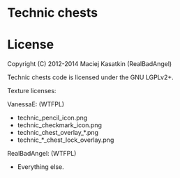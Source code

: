 Technic chests
==============

License
=======

Copyright (C) 2012-2014 Maciej Kasatkin (RealBadAngel)

Technic chests code is licensed under the GNU LGPLv2+.

Texture licenses:

VanessaE: (WTFPL)
  * technic\_pencil\_icon.png
  * technic\_checkmark\_icon.png
  * technic\_chest\_overlay\_*.png
  * technic\_*\_chest\_lock\_overlay.png

RealBadAngel: (WTFPL)
  * Everything else.

